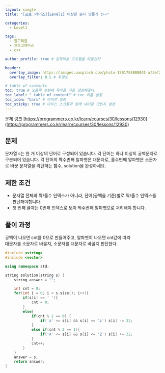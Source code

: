 ```yaml
---
layout: single
title: "[프로그래머스][Level1] 이상한 문자 만들기 c++"

categories:
  - Level1

tags:
  - 알고리즘
  - 프로그래머스
  - c++

author_profile: true # 왼쪽부분 프로필을 띄울건지

header:
  overlay_image: https://images.unsplash.com/photo-1501785888041-af3ef285b470?ixlib=rb-1.2.1&ixid=eyJhcHBfaWQiOjEyMDd9&auto=format&fit=crop&w=1350&q=80
  overlay_filter: 0.5 # 투명도

# table of contents
toc: true # 오른쪽 부분에 목차를 자동 생성해준다.
toc_label: " table of content" # toc 이름 설정
toc_icon: "bars" # 아이콘 설정
toc_sticky: true # 마우스 스크롤과 함께 내려갈 것인지 설정
---
```


문제 링크 [https://programmers.co.kr/learn/courses/30/lessons/12930](https://programmers.co.kr/learn/courses/30/lessons/12930)

## 문제

문자열 s는 한 개 이상의 단어로 구성되어 있습니다. 각 단어는 하나 이상의 공백문자로 구분되어 있습니다. 각 단어의 짝수번째 알파벳은 대문자로, 홀수번째 알파벳은 소문자로 바꾼 문자열을 리턴하는 함수, solution을 완성하세요.

## 제한 조건

- 문자열 전체의 짝/홀수 인덱스가 아니라, 단어(공백을 기준)별로 짝/홀수 인덱스를 판단해야합니다.
- 첫 번째 글자는 0번째 인덱스로 보아 짝수번째 알파벳으로 처리해야 합니다.

## 풀이 과정

공백이 나오면 cnt를 0으로 만들어주고, 알파벳이 나오면 cnt값에 따라  
대문자를 소문자로 바꿀지, 소문자를 대문자로 바꿀지 판단한다.

```c++
#include <string>
#include <vector>

using namespace std;

string solution(string s) {
    string answer = "";

    int cnt = 0;
    for(int i = 0; i < s.size(); i++){
        if(s[i] == ' '){
            cnt = 0;
        }
        else{
            if(cnt % 2 == 0) {
                if('a' <= s[i] && s[i] <= 'z') s[i] -= 32;
            }
            else if(cnt % 2 == 1){
                if('A' <= s[i] && s[i] <= 'Z') s[i] += 32;
            }
            cnt++;
        }
    }
    answer = s;
    return answer;
}
```

